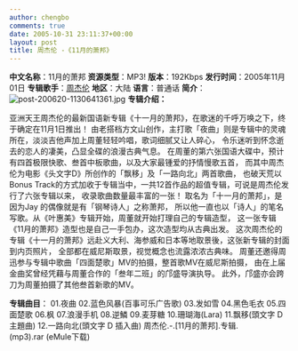 ```yaml
---
author: chengbo
comments: true
date: 2005-10-31 23:11:37+00:00
layout: post
title: 周杰伦 -《11月的萧邦》
---
```


**中文名称**：11月的萧邦
**资源类型**：MP3!
**版本**：192Kbps
**发行时间**：2005年11月01日
**专辑歌手**：[周杰伦](http://search.verycd.com/artist/%E5%91%A8%E6%9D%B0%E4%BC%A6)
**地区**：大陆
**语言**：普通话
**简介**： ![post-200620-1130641361.jpg](http://img.verycd.com/posts/0510/post-308535-1130672933.jpg)
**专辑介绍：**

亚洲天王周杰伦的最新国语新专辑《十一月的萧邦》，在歌迷的千呼万唤之下，终于确定在11月1日推出！ 由老搭档方文山创作，主打歌「夜曲」则是专辑中的灵魂所在，淡淡吉他声加上周董轻轻吟唱，歌词细腻又让人碎心， 令乐迷听到怀念逝去的恋人的凄美，凸显全碟的浪漫古典气息。 在周董的第六张国语大碟中，预计有四首极限快歌、叁首中板歌曲，以及大家最锺爱的抒情慢歌五首， 而其中周杰伦为电影《头文字D》所创作的「飘移」及「一路向北」两首歌曲， 也破天荒以Bonus Track的方式加收于专辑当中，一共12首作品的超值专辑，可说是周杰伦发行了六张专辑以来， 收录歌曲数量最丰富的一张！ 取名为「十一月的萧邦」，是因为Jay 的偶像就是有「钢琴诗人」之称萧邦， 所以他一直也以「诗人」的笔名写歌。从《叶惠美》专辑开始，周董就开始打理自己的专辑造型， 这一张专辑《11月的萧邦》造型也是自己一手包办，这次造型均从古典出发。 这次周杰伦的专辑《十一月的萧邦》远赴义大利、海参威和日本等地取景後，这张新专辑的封面到内页照片， 全部都在威尼斯取景，视觉概念也流露浓浓古典味。 周董还邀得周迅参与专辑中歌曲「四面楚歌」MV的拍摄，整首歌MV在威尼斯拍摄， 由在上届金曲奖曾经凭藉与周董合作的「叁年二班」的邝盛导演执导。 此外，邝盛亦会跨刀为周董拍摄了其他叁首新歌的MV。

**专辑曲目**： 01.夜曲 02.蓝色风暴(百事可乐广告歌) 03.发如雪 04.黑色毛衣 05.四面楚歌 06.枫 07.浪漫手机 08.逆鱗 09.麦芽糖 10.珊瑚海(Lara) 11.飘移(頭文字 D 主題曲) 12.一路向北(頭文字 D 插入曲) 周杰伦.-.[11月的萧邦].专辑.(mp3).rar (eMule下载)
